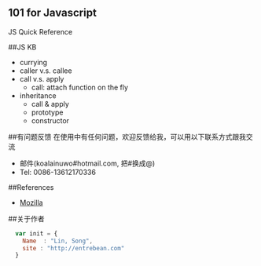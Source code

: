 ## 101 for Javascript
JS Quick Reference

##JS KB

* currying
* caller v.s. callee
* call v.s. apply
    * call: attach function on the fly
* inheritance
    * call & apply
    * prototype
    * constructor

##有问题反馈
在使用中有任何问题，欢迎反馈给我，可以用以下联系方式跟我交流

* 邮件(koalainuwo#hotmail.com, 把#换成@)
* Tel: 0086-13612170336

##References

* [Mozilla](http://www.mozilla.com/) 

##关于作者

```javascript
  var init = {
    Name  : "Lin, Song",
    site : "http://entrebean.com"
  }
```